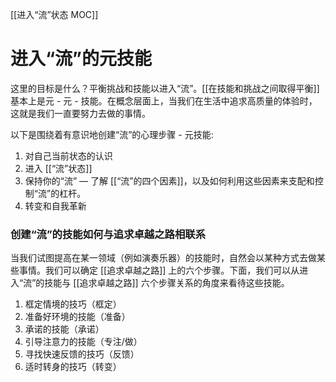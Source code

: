 [[进入“流”状态  MOC]]
# 进入“流”的元技能
这里的目标是什么？平衡挑战和技能以进入“流”。[[在技能和挑战之间取得平衡]] 基本上是元 - 元 - 技能。在概念层面上，当我们在生活中追求高质量的体验时，这就是我们一直要努力去做的事情。

以下是围绕着有意识地创建“流”的心理步骤 - 元技能:

1. 对自己当前状态的认识
2. 进入 [[“流”状态]]
3. 保持你的“流” — 了解 [[“流”的四个因素]]，以及如何利用这些因素来支配和控制“流”的杠杆。
4. 转变和自我革新

### 创建“流”的技能如何与追求卓越之路相联系

当我们试图提高在某一领域（例如演奏乐器）的技能时，自然会以某种方式去做某些事情。我们可以确定 [[追求卓越之路]] 上的六个步骤。下面，我们可以从进入“流”的技能与 [[追求卓越之路]] 六个步骤关系的角度来看待这些技能。

1. 框定情境的技巧（框定）
2. 准备好环境的技能（准备）
3. 承诺的技能（承诺）
4. 引导注意力的技能（专注/做）
5. 寻找快速反馈的技巧（反馈）
6. 适时转身的技巧（转变）